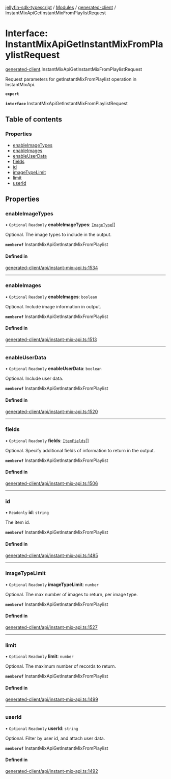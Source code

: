 [jellyfin-sdk-typescript](../README.md) / [Modules](../modules.md) / [generated-client](../modules/generated_client.md) / InstantMixApiGetInstantMixFromPlaylistRequest

# Interface: InstantMixApiGetInstantMixFromPlaylistRequest

[generated-client](../modules/generated_client.md).InstantMixApiGetInstantMixFromPlaylistRequest

Request parameters for getInstantMixFromPlaylist operation in InstantMixApi.

**`export`**

**`interface`** InstantMixApiGetInstantMixFromPlaylistRequest

## Table of contents

### Properties

- [enableImageTypes](generated_client.InstantMixApiGetInstantMixFromPlaylistRequest.md#enableimagetypes)
- [enableImages](generated_client.InstantMixApiGetInstantMixFromPlaylistRequest.md#enableimages)
- [enableUserData](generated_client.InstantMixApiGetInstantMixFromPlaylistRequest.md#enableuserdata)
- [fields](generated_client.InstantMixApiGetInstantMixFromPlaylistRequest.md#fields)
- [id](generated_client.InstantMixApiGetInstantMixFromPlaylistRequest.md#id)
- [imageTypeLimit](generated_client.InstantMixApiGetInstantMixFromPlaylistRequest.md#imagetypelimit)
- [limit](generated_client.InstantMixApiGetInstantMixFromPlaylistRequest.md#limit)
- [userId](generated_client.InstantMixApiGetInstantMixFromPlaylistRequest.md#userid)

## Properties

### enableImageTypes

• `Optional` `Readonly` **enableImageTypes**: [`ImageType`](../enums/generated_client.ImageType.md)[]

Optional. The image types to include in the output.

**`memberof`** InstantMixApiGetInstantMixFromPlaylist

#### Defined in

[generated-client/api/instant-mix-api.ts:1534](https://github.com/thornbill/jellyfin-sdk-typescript/blob/c0c5b18/src/generated-client/api/instant-mix-api.ts#L1534)

___

### enableImages

• `Optional` `Readonly` **enableImages**: `boolean`

Optional. Include image information in output.

**`memberof`** InstantMixApiGetInstantMixFromPlaylist

#### Defined in

[generated-client/api/instant-mix-api.ts:1513](https://github.com/thornbill/jellyfin-sdk-typescript/blob/c0c5b18/src/generated-client/api/instant-mix-api.ts#L1513)

___

### enableUserData

• `Optional` `Readonly` **enableUserData**: `boolean`

Optional. Include user data.

**`memberof`** InstantMixApiGetInstantMixFromPlaylist

#### Defined in

[generated-client/api/instant-mix-api.ts:1520](https://github.com/thornbill/jellyfin-sdk-typescript/blob/c0c5b18/src/generated-client/api/instant-mix-api.ts#L1520)

___

### fields

• `Optional` `Readonly` **fields**: [`ItemFields`](../enums/generated_client.ItemFields.md)[]

Optional. Specify additional fields of information to return in the output.

**`memberof`** InstantMixApiGetInstantMixFromPlaylist

#### Defined in

[generated-client/api/instant-mix-api.ts:1506](https://github.com/thornbill/jellyfin-sdk-typescript/blob/c0c5b18/src/generated-client/api/instant-mix-api.ts#L1506)

___

### id

• `Readonly` **id**: `string`

The item id.

**`memberof`** InstantMixApiGetInstantMixFromPlaylist

#### Defined in

[generated-client/api/instant-mix-api.ts:1485](https://github.com/thornbill/jellyfin-sdk-typescript/blob/c0c5b18/src/generated-client/api/instant-mix-api.ts#L1485)

___

### imageTypeLimit

• `Optional` `Readonly` **imageTypeLimit**: `number`

Optional. The max number of images to return, per image type.

**`memberof`** InstantMixApiGetInstantMixFromPlaylist

#### Defined in

[generated-client/api/instant-mix-api.ts:1527](https://github.com/thornbill/jellyfin-sdk-typescript/blob/c0c5b18/src/generated-client/api/instant-mix-api.ts#L1527)

___

### limit

• `Optional` `Readonly` **limit**: `number`

Optional. The maximum number of records to return.

**`memberof`** InstantMixApiGetInstantMixFromPlaylist

#### Defined in

[generated-client/api/instant-mix-api.ts:1499](https://github.com/thornbill/jellyfin-sdk-typescript/blob/c0c5b18/src/generated-client/api/instant-mix-api.ts#L1499)

___

### userId

• `Optional` `Readonly` **userId**: `string`

Optional. Filter by user id, and attach user data.

**`memberof`** InstantMixApiGetInstantMixFromPlaylist

#### Defined in

[generated-client/api/instant-mix-api.ts:1492](https://github.com/thornbill/jellyfin-sdk-typescript/blob/c0c5b18/src/generated-client/api/instant-mix-api.ts#L1492)
